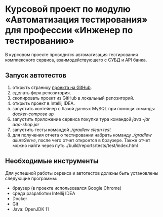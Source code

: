 # Курсовой проект по модулю «Автоматизация тестирования» для профессии «Инженер по тестированию»
В курсовом проекте проводится автоматизация тестирования комплексного сервиса, взаимодействующего с СУБД и API банка.

## Запуск автотестов
1. открыть страницу [проекта на GitHub](https://github.com/Nightfox87/QAProject).
2. сделать форк репозитория.
3. скопировать проект из GitHub в локальный репозиторий.
4. открыть проект в Intellij IDEA.
5. запустить контейнер с базой данных MySQL при помощи команды *docker-compose up*
6. запустить приложение сервиса покупки тура командой *java -jar aqa-shop.jar*
7. запустить тесты командой *./gradlew clean test*
8. для получения отчета о тестировании набрать команду *./gradlew allureServe*, после чего отчет откроется в браузере. Также отчет можно найти через путь ./build/reports/tests/test/index.html

## Необходимые инструменты
Для успешной работы сервиса и автотестов должны быть установлены следующие программы:
- браузер (в проекте использовался Google Chrome)
- среда разработки Intellij IDEA
- Docker
- Git
- Java: OpenJDK 11